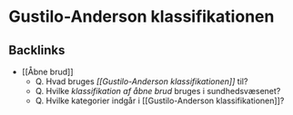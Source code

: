 # Gustilo-Anderson klassifikationen

## Backlinks
* [[Åbne brud]]
	* Q. Hvad bruges *[[Gustilo-Anderson klassifikationen]]* til? 
	* Q. Hvilke *klassifikation af åbne brud* bruges i sundhedsvæsenet? 
	* Q. Hvilke kategorier indgår i [[Gustilo-Anderson klassifikationen]]?

<!-- {BearID:43C0924C-FB38-4F52-A30A-3319BFFBBFDE-7035-000022EAFB06C4CD} -->
